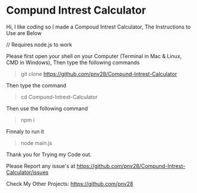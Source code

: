 # Compund Intrest Calculator
  
Hi, I like coding so I made a Compoud Intrest Calculator, The Instructions to Use are Below

// Requires node.js to work

Please first open your shell on your Computer (Terminal in Mac & Linux, CMD in Windows), Then type the following commands
>git clone https://github.com/pnv28/Compund-Intrest-Calculator

Then type the command
>cd Compund-Intrest-Calculator

Then use the following command
>npm i

Finnaly to run it 
>node main.js

Thank you for Trying my Code out.

Please Report any issue's at https://github.com/pnv28/Compund-Intrest-Calculator/issues

Check My Other Projects: https://github.com/pnv28
